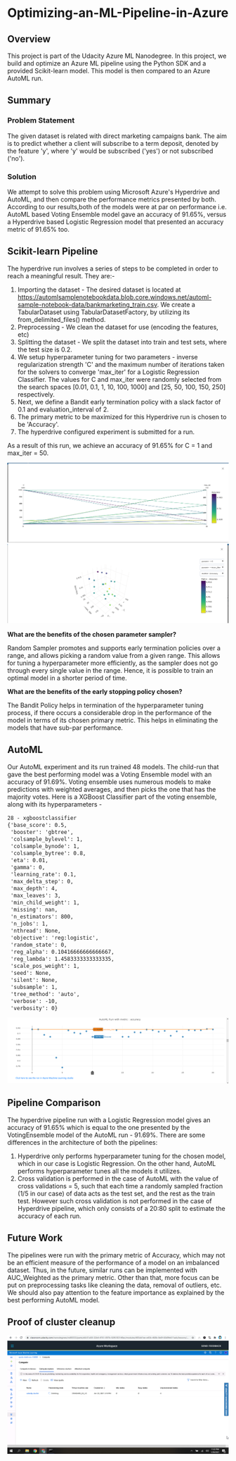 # Optimizing-an-ML-Pipeline-in-Azure

## Overview

This project is part of the Udacity Azure ML Nanodegree. In this project, we build and optimize an Azure ML pipeline using the Python SDK and a provided Scikit-learn model. This model is then compared to an Azure AutoML run.

## Summary
### Problem Statement

The given dataset is related with direct marketing campaigns bank. The aim is to predict whether a client will subscribe to a term deposit, denoted by the feature 'y', where 'y' would be subscribed ('yes') or not subscribed ('no').

### Solution

We attempt to solve this problem using Microsoft Azure's Hyperdrive and AutoML, and then compare the performance metrics presented by both. According to our results,both of the models were at par on performance i.e. AutoML based Voting Ensemble model gave an accuracy of 91.65%, versus a Hyperdrive based Logistic Regression model that presented an accuracy metric of 91.65% too.

## Scikit-learn Pipeline

The hyperdrive run involves a series of steps to be completed in order to reach a meaningful result. They are:-
1. Importing the dataset - The desired dataset is located at https://automlsamplenotebookdata.blob.core.windows.net/automl-sample-notebook-data/bankmarketing_train.csv. We create a TabularDataset using TabularDatasetFactory, by utilizing its from_delimited_files() method.
2. Preprocessing - We clean the dataset for use (encoding the features, etc)
3. Splitting the dataset - We split the dataset into train and test sets, where the test size is 0.2.
4. We setup hyperparameter tuning for two parameters - inverse regularization strength 'C' and the maximum number of iterations taken for the solvers to converge 'max_iter' for a Logistic Regression Classifier. The values for C and max_iter were randomly selected from the search spaces [0.01, 0.1, 1, 10, 100, 1000] and [25, 50, 100, 150, 250] respectively.
5. Next, we define a Bandit early termination policy with a slack factor of 0.1 and evaluation_interval of 2.
6. The primary metric to be maximized for this Hyperdrive run is chosen to be 'Accuracy'.
7. The hyperdrive configured experiment is submitted for a run.

As a result of this run, we achieve an accuracy of 91.65% for C = 1 and max_iter = 50.

![Hyperdrive Run](images/HyperD1.png)![Hyperdrive Run](images/HyperD2.png)

**What are the benefits of the chosen parameter sampler?**

Random Sampler promotes and supports early termination policies over a range, and allows picking a random value from a given range. This allows for tuning a hyperparameter more efficiently, as the sampler does not go through every single value in the range. Hence, it is possible to train an optimal model in a shorter period of time.

**What are the benefits of the early stopping policy chosen?**

The Bandit Policy helps in termination of the hyperparameter tuning process, if there occurs a considerable drop in the performance of the model in terms of its chosen primary metric. This helps in eliminating the models that have sub-par performance.

## AutoML

Our AutoML experiment and its run trained 48 models. The child-run that gave the best performing model was a Voting Ensemble model with an accuracy of 91.69%. Voting ensemble uses numerous models to make predictions with weighted averages, and then picks the one that has the majority votes.
Here is a XGBoost Classifier part of the voting ensemble, along with its hyperparameters - 
```
28 - xgboostclassifier
{'base_score': 0.5,
 'booster': 'gbtree',
 'colsample_bylevel': 1,
 'colsample_bynode': 1,
 'colsample_bytree': 0.8,
 'eta': 0.01,
 'gamma': 0,
 'learning_rate': 0.1,
 'max_delta_step': 0,
 'max_depth': 4,
 'max_leaves': 3,
 'min_child_weight': 1,
 'missing': nan,
 'n_estimators': 800,
 'n_jobs': 1,
 'nthread': None,
 'objective': 'reg:logistic',
 'random_state': 0,
 'reg_alpha': 0.10416666666666667,
 'reg_lambda': 1.4583333333333335,
 'scale_pos_weight': 1,
 'seed': None,
 'silent': None,
 'subsample': 1,
 'tree_method': 'auto',
 'verbose': -10,
 'verbosity': 0}
 ```
 
![AutoML Run](images/automlacc.png)

## Pipeline Comparison
The hyperdrive pipeline run with a Logistic Regression model gives an accuracy of 91.65% which is equal to the one presented by the VotingEnsemble model of the AutoML run - 91.69%.
There are some differences in the architecture of both the pipelines:
1. Hyperdrive only performs hyperparameter tuning for the chosen model, which in our case is Logistic Regression. On the other hand, AutoML performs hyperparameter tunes all the models it utilizes.
2. Cross validation is performed in the case of AutoML with the value of cross validations = 5, such that each time a randomly sampled fraction (1/5 in our case) of data acts as the test set, and the rest as the train test. However such cross validation is not performed in the case of Hyperdrive pipeline, which only consists of a 20:80 split to estimate the accuracy of each run.

## Future Work
The pipelines were run with the primary metric of Accuracy, which may not be an efficient measure of the performance of a model on an imbalanced dataset. Thus, in the future,  similar runs can be implemented with AUC_Weighted as the primary metric. Other than that, more focus can be put on preprocessing tasks like cleaning the data, removal of outliers, etc. We should also pay attention to the feature importance as explained by the best performing AutoML model.

## Proof of cluster cleanup
![cluster cleanup](images/Proof-Of-Cluster-Cleanup.png)
